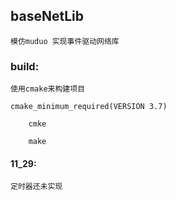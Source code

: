 
## baseNetLib
    模仿muduo 实现事件驱动网络库

### build:

```
使用cmake来构建项目

cmake_minimum_required(VERSION 3.7)

    cmke

    make
```

#### 11_29:
    定时器还未实现
